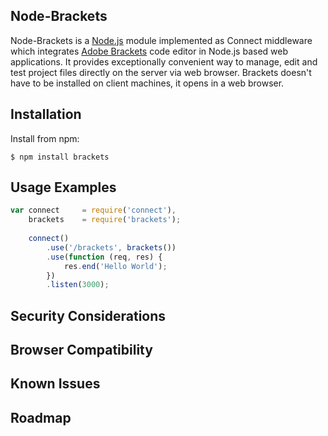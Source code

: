 Node-Brackets
-------------

Node-Brackets is a [Node.js](http://nodejs.org) module implemented as Connect middleware which 
integrates [Adobe Brackets](http://brackets.io/) code editor in Node.js based web applications. 
It provides exceptionally convenient way to manage, edit and test project files 
directly on the server via web browser. Brackets doesn't have to be installed on 
client machines, it opens in a web browser.

Installation
------------

Install from npm:

    $ npm install brackets

Usage Examples
--------------

```js
var connect     = require('connect'),
    brackets    = require('brackets');
    
    connect()
        .use('/brackets', brackets())
        .use(function (req, res) {
            res.end('Hello World');
        })
        .listen(3000);
```

Security Considerations
-----------------------

Browser Compatibility
---------------------

Known Issues
------------

Roadmap
-------